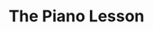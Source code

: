 ---
title: The Piano Lesson
poster: the-piano-lesson.jpg
description: Danielle Brooks and Samuel L. Jackson star in the revival of August Wilson's Pulitzer Prize-winning play.
theater: Barrymore Theatre
original_preview: '2022-09-19'
original_opening: '2022-10-13'
preview: '2022-09-19'
opening: '2022-10-13'
tonyaward: false
criticspick: false
tags: 
  - Play
  - Broadway
trailer: 'https://www.youtube.com/watch?v=5ay_WBimgC8'
website: 'https://pianolessonplay.com'
tickets:
  - highlight: false
    info: https://www.telecharge.com/Broadway/The-Piano-Lesson
    title: $39+ Tickets
    type: regular
---